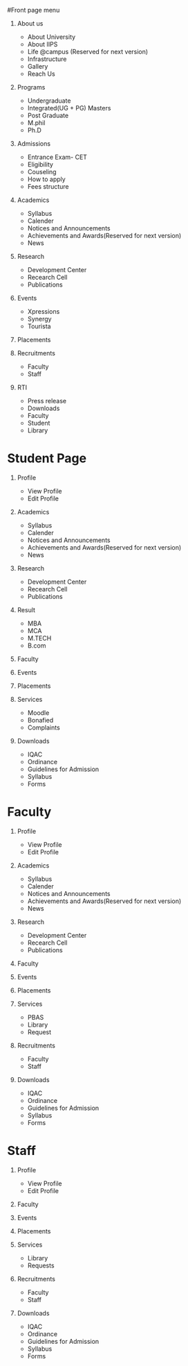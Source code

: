 #Front page menu
1. About us
    * About University
    * About IIPS
    * Life @campus (Reserved for next version)
    * Infrastructure
    * Gallery
    * Reach Us

2. Programs
    * Undergraduate
    * Integrated(UG + PG) Masters
    * Post Graduate
    * M.phil
    * Ph.D


3. Admissions
    * Entrance Exam- CET
    * Eligibility
    * Couseling
    * How to apply
    * Fees structure

4. Academics
    * Syllabus
    * Calender
    * Notices and Announcements
    * Achievements and Awards(Reserved for next version)
    * News


5. Research
    * Development Center
    * Recearch Cell
    * Publications

6. Events
    * Xpressions
    * Synergy
    * Tourista

7. Placements

8. Recruitments
    * Faculty
    * Staff

9. RTI
    * Press release
    * Downloads
    * Faculty
    * Student
    * Library

# Student Page
1. Profile
    * View Profile
    * Edit Profile   
2. Academics
    * Syllabus
    * Calender
    * Notices and Announcements
    * Achievements and Awards(Reserved for next version)
    * News
3. Research
    * Development Center
    * Recearch Cell
    * Publications
4. Result
    * MBA
    * MCA
    * M.TECH
    * B.com
5. Faculty
6. Events
7. Placements
    
8. Services
    * Moodle
    * Bonafied
    * Complaints
9. Downloads
	* IQAC
	* Ordinance 
	* Guidelines for Admission
	* Syllabus
	* Forms

# Faculty
1. Profile
    * View Profile
    * Edit Profile
2. Academics
   * Syllabus
   * Calender
   * Notices and Announcements
   * Achievements and Awards(Reserved for next version)
   * News
3. Research
    * Development Center
    * Recearch Cell
    * Publications
4. Faculty
5. Events
6. Placements

7. Services
    * PBAS
    * Library
    * Request
8. Recruitments
    * Faculty
    * Staff
9. Downloads
	* IQAC
	* Ordinance 
	* Guidelines for Admission
	* Syllabus
	* Forms

# Staff
1. Profile
	* View Profile
    * Edit Profile
2. Faculty
3. Events
4. Placements

5. Services
    * Library
    * Requests
6. Recruitments
    * Faculty
    * Staff 
7. Downloads
	* IQAC
	* Ordinance 
	* Guidelines for Admission
	* Syllabus
	* Forms

